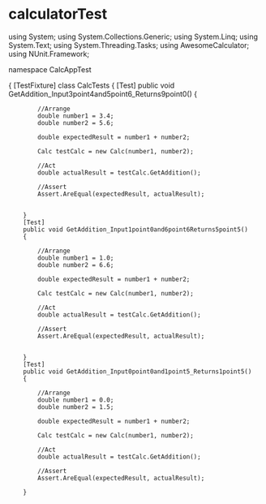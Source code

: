 # calculatorTest
using System;
using System.Collections.Generic;
using System.Linq;
using System.Text;
using System.Threading.Tasks;
using AwesomeCalculator;
using NUnit.Framework;


namespace CalcAppTest

{
    [TestFixture]
    class CalcTests
    {
        [Test]
        public void GetAddition_Input3point4and5point6_Returns9point0()
        {

            //Arrange
            double number1 = 3.4;
            double number2 = 5.6;

            double expectedResult = number1 + number2;

            Calc testCalc = new Calc(number1, number2);

            //Act
            double actualResult = testCalc.GetAddition();

            //Assert
            Assert.AreEqual(expectedResult, actualResult);


        }
        [Test]
        public void GetAddition_Input1point0and6point6Returns5point5()
        {

            //Arrange
            double number1 = 1.0;
            double number2 = 6.6;

            double expectedResult = number1 + number2;

            Calc testCalc = new Calc(number1, number2);

            //Act
            double actualResult = testCalc.GetAddition();

            //Assert
            Assert.AreEqual(expectedResult, actualResult);


        }
        [Test]
        public void GetAddition_Input0point0and1point5_Returns1point5()
        {

            //Arrange
            double number1 = 0.0;
            double number2 = 1.5;

            double expectedResult = number1 + number2;

            Calc testCalc = new Calc(number1, number2);

            //Act
            double actualResult = testCalc.GetAddition();

            //Assert
            Assert.AreEqual(expectedResult, actualResult);

        }
